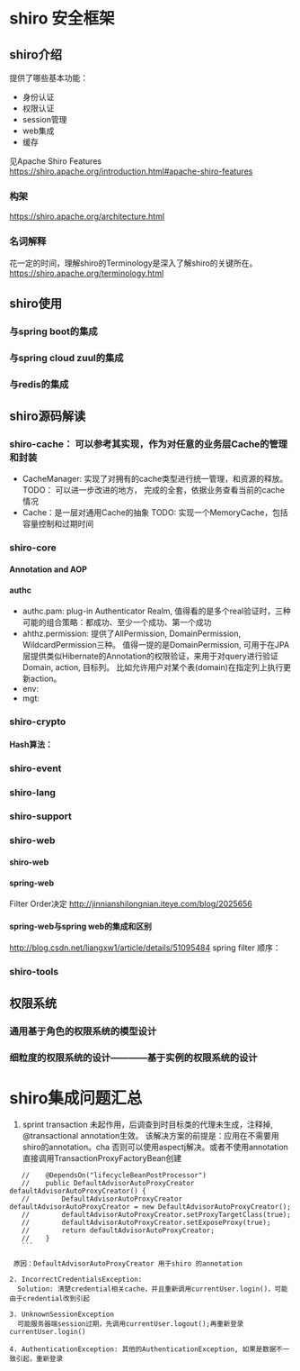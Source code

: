 # shiro 安全框架

## shiro介绍
提供了哪些基本功能：
* 身份认证
* 权限认证
* session管理
* web集成
* 缓存

见Apache Shiro Features
https://shiro.apache.org/introduction.html#apache-shiro-features

### 构架
https://shiro.apache.org/architecture.html

### 名词解释
花一定的时间，理解shiro的Terminology是深入了解shiro的关键所在。
https://shiro.apache.org/terminology.html

## shiro使用
### 与spring boot的集成
### 与spring cloud zuul的集成
### 与redis的集成

## shiro源码解读
### shiro-cache： 可以参考其实现，作为对任意的业务层Cache的管理和封装
* CacheManager: 实现了对拥有的cache类型进行统一管理，和资源的释放。  
    TODO： 可以进一步改进的地方， 完成的全套，依据业务查看当前的cache情况
* Cache：是一层对通用Cache的抽象
    TODO: 实现一个MemoryCache，包括容量控制和过期时间
   
### shiro-core
#### Annotation and AOP
#### authc
* authc.pam: plug-in Authenticator Realm, 值得看的是多个real验证时，三种可能的组合策略：都成功、至少一个成功、第一个成功
* ahthz.permission: 提供了AllPermission, DomainPermission, WildcardPermission三种。
    值得一提的是DomainPermission, 可用于在JPA层提供类似Hibernate的Annotation的权限验证，来用于对query进行验证Domain, action, 目标列。
    比如允许用户对某个表(domain)在指定列上执行更新action。
* env:     
* mgt:     

### shiro-crypto
#### Hash算法：


### shiro-event
### shiro-lang
### shiro-support
### shiro-web
#### shiro-web
#### spring-web
Filter Order决定
http://jinnianshilongnian.iteye.com/blog/2025656

#### spring-web与spring web的集成和区别
http://blog.csdn.net/liangxw1/article/details/51095484
spring filter 顺序：






### shiro-tools


## 权限系统
### 通用基于角色的权限系统的模型设计
### 细粒度的权限系统的设计————基于实例的权限系统的设计


# shiro集成问题汇总    
1. sprint transaction 未起作用，后调查到时目标类的代理未生成，注释掉, @transactional annotation生效。
   该解决方案的前提是：应用在不需要用shiro的annotation。cha
   否则可以使用aspectj解决。或者不使用annotation直接调用TransactionProxyFactoryBean创建
 ```//    @Bean
    //    @DependsOn("lifecycleBeanPostProcessor")
    //    public DefaultAdvisorAutoProxyCreator defaultAdvisorAutoProxyCreator() {
    //        DefaultAdvisorAutoProxyCreator defaultAdvisorAutoProxyCreator = new DefaultAdvisorAutoProxyCreator();
    //        defaultAdvisorAutoProxyCreator.setProxyTargetClass(true);
    //        defaultAdvisorAutoProxyCreator.setExposeProxy(true);
    //        return defaultAdvisorAutoProxyCreator;
    //    }
    ```

  原因：DefaultAdvisorAutoProxyCreator 用于shiro 的annotation
  
2. IncorrectCredentialsException: 
   Solution: 清楚credential相关cache，并且重新调用currentUser.login()，可能由于credential改到引起

3. UnknownSessionException
   可能服务器端session过期，先调用currentUser.logout();再重新登录currentUser.login()
   
4. AuthenticationException: 其他的AuthenticationException, 如果是数据不一致引起，重新登录
   
   
   
   


